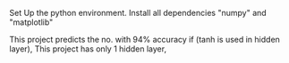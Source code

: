 Set Up the python environment. 
Install all dependencies "numpy" and "matplotlib" 

This project predicts the no. with 94% accuracy if (tanh is used in hidden layer), 
This project has only 1 hidden layer, 
